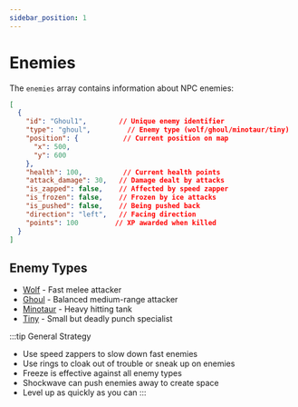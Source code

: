 ```yaml
---
sidebar_position: 1
---
```


# Enemies

The `enemies` array contains information about NPC enemies:

```json
[
  {
    "id": "Ghoul1",        // Unique enemy identifier
    "type": "ghoul",         // Enemy type (wolf/ghoul/minotaur/tiny)
    "position": {           // Current position on map
      "x": 500,
      "y": 600
    },
    "health": 100,          // Current health points
    "attack_damage": 30,   // Damage dealt by attacks
    "is_zapped": false,    // Affected by speed zapper
    "is_frozen": false,    // Frozen by ice attacks
    "is_pushed": false,    // Being pushed back
    "direction": "left",   // Facing direction
    "points": 100         // XP awarded when killed
  }
]
```

## Enemy Types

- [Wolf](./wolf/wolf.md) - Fast melee attacker
- [Ghoul](./ghoul/ghoul.md) - Balanced medium-range attacker
- [Minotaur](./minotaur/minotaur.md) - Heavy hitting tank
- [Tiny](./tiny/tiny.md) - Small but deadly punch specialist

:::tip General Strategy

- Use speed zappers to slow down fast enemies
- Use rings to cloak out of trouble or sneak up on enemies
- Freeze is effective against all enemy types
- Shockwave can push enemies away to create space
- Level up as quickly as you can
  :::
